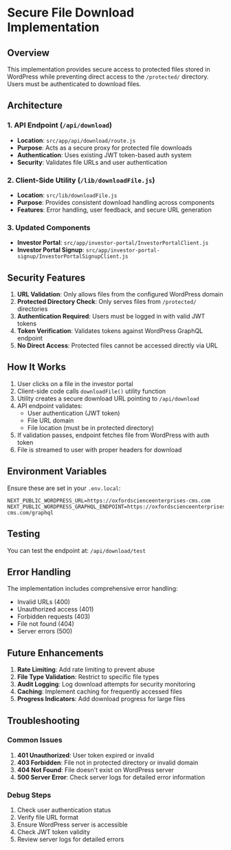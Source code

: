 # Secure File Download Implementation

## Overview

This implementation provides secure access to protected files stored in WordPress while preventing direct access to the `/protected/` directory. Users must be authenticated to download files.

## Architecture

### 1. API Endpoint (`/api/download`)
- **Location**: `src/app/api/download/route.js`
- **Purpose**: Acts as a secure proxy for protected file downloads
- **Authentication**: Uses existing JWT token-based auth system
- **Security**: Validates file URLs and user authentication

### 2. Client-Side Utility (`/lib/downloadFile.js`)
- **Location**: `src/lib/downloadFile.js`
- **Purpose**: Provides consistent download handling across components
- **Features**: Error handling, user feedback, and secure URL generation

### 3. Updated Components
- **Investor Portal**: `src/app/investor-portal/InvestorPortalClient.js`
- **Investor Portal Signup**: `src/app/investor-portal-signup/InvestorPortalSignupClient.js`

## Security Features

1. **URL Validation**: Only allows files from the configured WordPress domain
2. **Protected Directory Check**: Only serves files from `/protected/` directories
3. **Authentication Required**: Users must be logged in with valid JWT tokens
4. **Token Verification**: Validates tokens against WordPress GraphQL endpoint
5. **No Direct Access**: Protected files cannot be accessed directly via URL

## How It Works

1. User clicks on a file in the investor portal
2. Client-side code calls `downloadFile()` utility function
3. Utility creates a secure download URL pointing to `/api/download`
4. API endpoint validates:
   - User authentication (JWT token)
   - File URL domain
   - File location (must be in protected directory)
5. If validation passes, endpoint fetches file from WordPress with auth token
6. File is streamed to user with proper headers for download

## Environment Variables

Ensure these are set in your `.env.local`:

```env
NEXT_PUBLIC_WORDPRESS_URL=https://oxfordscienceenterprises-cms.com
NEXT_PUBLIC_WORDPRESS_GRAPHQL_ENDPOINT=https://oxfordscienceenterprises-cms.com/graphql
```

## Testing

You can test the endpoint at: `/api/download/test`

## Error Handling

The implementation includes comprehensive error handling:
- Invalid URLs (400)
- Unauthorized access (401)
- Forbidden requests (403)
- File not found (404)
- Server errors (500)

## Future Enhancements

1. **Rate Limiting**: Add rate limiting to prevent abuse
2. **File Type Validation**: Restrict to specific file types
3. **Audit Logging**: Log download attempts for security monitoring
4. **Caching**: Implement caching for frequently accessed files
5. **Progress Indicators**: Add download progress for large files

## Troubleshooting

### Common Issues

1. **401 Unauthorized**: User token expired or invalid
2. **403 Forbidden**: File not in protected directory or invalid domain
3. **404 Not Found**: File doesn't exist on WordPress server
4. **500 Server Error**: Check server logs for detailed error information

### Debug Steps

1. Check user authentication status
2. Verify file URL format
3. Ensure WordPress server is accessible
4. Check JWT token validity
5. Review server logs for detailed errors
